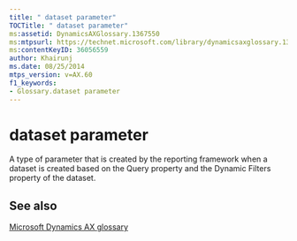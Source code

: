 ```yaml
---
title: " dataset parameter"
TOCTitle: " dataset parameter"
ms:assetid: DynamicsAXGlossary.1367550
ms:mtpsurl: https://technet.microsoft.com/library/dynamicsaxglossary.1367550(v=AX.60)
ms:contentKeyID: 36056559
author: Khairunj
ms.date: 08/25/2014
mtps_version: v=AX.60
f1_keywords:
- Glossary.dataset parameter
---
```


# dataset parameter

A type of parameter that is created by the reporting framework when a dataset is created based on the Query property and the Dynamic Filters property of the dataset.

## See also

[Microsoft Dynamics AX glossary](glossary/microsoft-dynamics-ax-glossary.md)

  


